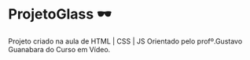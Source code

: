 # ProjetoGlass 🕶️
Projeto criado na aula de HTML | CSS | JS 
Orientado pelo profº.Gustavo Guanabara do Curso em Vídeo.
